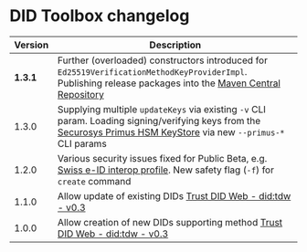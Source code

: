 # DID Toolbox changelog

| Version   | Description                                                                                                                                                                                                                               |
|-----------|-------------------------------------------------------------------------------------------------------------------------------------------------------------------------------------------------------------------------------------------|
| **1.3.1** | Further (overloaded) constructors introduced for `Ed25519VerificationMethodKeyProviderImpl`. Publishing release packages into the [Maven Central Repository](https://central.sonatype.com/artifact/io.github.swiyu-admin-ch/didtoolbox)   |
| 1.3.0     | Supplying multiple `updateKeys` via existing `-v` CLI param. Loading signing/verifying keys from the [Securosys Primus HSM KeyStore](https://www.securosys.com/de/hsm/hsm-overview) via new `--primus-*` CLI params                       |
| 1.2.0     | Various security issues fixed for Public Beta, e.g. [Swiss e-ID interop profile](https://github.com/e-id-admin/open-source-community/blob/main/tech-roadmap/swiss-profile.md#didtdwdidwebvh). New safety flag (`-f`) for `create` command |
| 1.1.0     | Allow update of existing DIDs [Trust DID Web - did:tdw - v0.3](https://identity.foundation/didwebvh/v0.3/)                                                                                                                                |
| 1.0.0     | Allow creation of new DIDs supporting method [Trust DID Web - did:tdw - v0.3](https://identity.foundation/didwebvh/v0.3/)                                                                                                                 |

